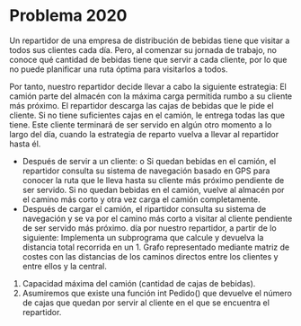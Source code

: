 # Problema 2020

Un repartidor de una empresa de distribución de bebidas tiene que visitar a todos sus clientes cada día. Pero, al comenzar su jornada de trabajo, no conoce qué cantidad de bebidas tiene que servir a cada cliente, por lo que no puede planificar una ruta óptima para visitarlos a todos. 

Por tanto, nuestro repartidor decide llevar a cabo la siguiente estrategia:
El camión parte del almacén con la máxima carga permitida rumbo a su cliente más próximo.
El repartidor descarga las cajas de bebidas que le pide el cliente. Si no tiene suficientes cajas en el camión, le entrega todas las que tiene. Este cliente terminará de ser servido en algún otro momento a lo largo del día, cuando la estrategia de reparto vuelva a llevar al repartidor hasta él.
*   Después de servir a un cliente: о Si quedan bebidas en el camión, el repartidor consulta su sistema de navegación basado en GPS para conocer la ruta que le lleva hasta su cliente más próximo pendiente de ser servido. Si no quedan bebidas en el camión, vuelve al almacén por el camino más corto y otra vez carga el camión completamente.
*   Después de cargar el camión, el ripartidor consulta su sistema de navegación y se va por el camino más corto a visitar al cliente pendiente de ser servido más próximo.
día por nuestro repartidor, a partir de lo siguiente:
Implementa un subprograma que calcule y devuelva la distancia total recorrida en un 1. Grafo representado mediante matriz de costes con las distancias de los caminos directos
entre los clientes y entre ellos y la central.
1.    Capacidad máxima del camión (cantidad de cajas de bebidas).
2.    Asumiremos que existe una función int Pedido() que devuelve el número de cajas que quedan por servir al cliente en el que se encuentra el repartidor.
